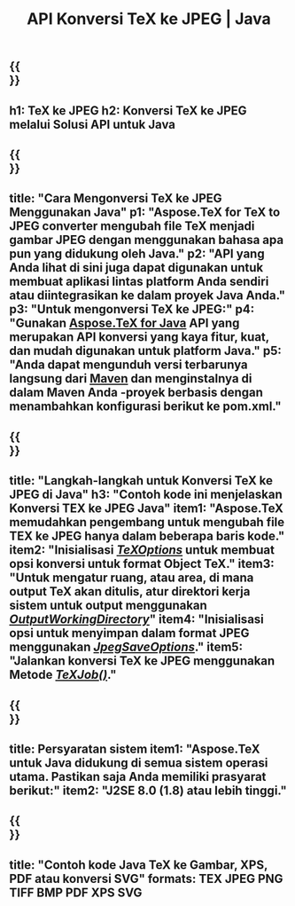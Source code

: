 ﻿---
translation: true
template: /_templates/_conversion-child-java.md
title: API Konversi TeX ke JPEG | Java
description: Fungsi konversi TeX ke JPEG. Integrasikan pustaka Java lokal ini ke dalam proyek Anda atau gunakan aplikasi lintas platform untuk mengonversi TeX ke JPEG.
keywords: tex ke Jpeg api jpeg, integrasi tex2jpeg
url: /java/conversion/tex-to-jpeg/
family: tex
platformtag: java
feature: conversion
informat: TEX
outformat: JPEG
otherformats: BMP PNG TIFF PDF XPS SVG
---

{{<section banner>}}
---
h1: TeX ke JPEG
h2: Konversi TeX ke JPEG melalui Solusi API untuk Java
---

{{<section overview>}}
---
title: "Cara Mengonversi TeX ke JPEG Menggunakan Java"
p1: "Aspose.TeX for TeX to JPEG converter mengubah file TeX menjadi gambar JPEG dengan menggunakan bahasa apa pun yang didukung oleh Java."
p2: "API yang Anda lihat di sini juga dapat digunakan untuk membuat aplikasi lintas platform Anda sendiri atau diintegrasikan ke dalam proyek Java Anda."
p3: "Untuk mengonversi TeX ke JPEG:"
p4: "Gunakan [Aspose.TeX for Java](https://products.aspose.com/tex/java) API yang merupakan API konversi yang kaya fitur, kuat, dan mudah digunakan untuk platform Java."
p5: "Anda dapat mengunduh versi terbarunya langsung dari [Maven](https://repository.aspose.com/webapp/#/artifacts/browse/tree/General/repo/com/aspose/aspose-tex) dan menginstalnya di dalam Maven Anda -proyek berbasis dengan menambahkan konfigurasi berikut ke pom.xml."
---

{{<section feature1>}}
---
title: "Langkah-langkah untuk Konversi TeX ke JPEG di Java"
h3: "Contoh kode ini menjelaskan Konversi TEX ke JPEG Java"
item1: "Aspose.TeX memudahkan pengembang untuk mengubah file TEX ke JPEG hanya dalam beberapa baris kode."
item2: "Inisialisasi [*TeXOptions*](https://reference.aspose.com/tex/java/com.aspose.tex/TeXOptions) untuk membuat opsi konversi untuk format Object TeX."
item3: "Untuk mengatur ruang, atau area, di mana output TeX akan ditulis, atur direktori kerja sistem untuk output menggunakan [*OutputWorkingDirectory*](https://reference.aspose.com/tex/java/com.aspose.tex/TeXOptions#getOutputWorkingDirectory--)"
item4: "Inisialisasi opsi untuk menyimpan dalam format JPEG menggunakan [*JpegSaveOptions*](https://reference.aspose.com/tex/java/com.aspose.tex.rendering/JpegSaveOptions)."
item5: "Jalankan konversi TeX ke JPEG menggunakan Metode [*TeXJob()*](https://reference.aspose.com/tex/java/com.aspose.tex/TeXJob)."
---

{{<section feature2>}}
---
title: Persyaratan sistem
item1: "Aspose.TeX untuk Java didukung di semua sistem operasi utama. Pastikan saja Anda memiliki prasyarat berikut:"
item2: "J2SE 8.0 (1.8) atau lebih tinggi."
---

{{<section widget>}}
---
title: "Contoh kode Java TeX ke Gambar, XPS, PDF atau konversi SVG"
formats: TEX JPEG PNG TIFF BMP PDF XPS SVG
---